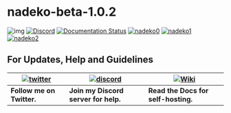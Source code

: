 # nadeko-beta-1.0.2
![img](https://ci.appveyor.com/api/projects/status/gmu6b3ltc80hr3k9?svg=true)
[![Discord](https://discordapp.com/api/guilds/348712413236822016/widget.png)](https://discord.gg/HcPSSRm)
[![Documentation Status](https://readthedocs.org/projects/nadekobot/badge/?version=latest)](http://nadekobot.readthedocs.io/en/latest/?badge=latest)
[![nadeko0](https://cdn.discordapp.com/attachments/266240393639755778/281920716809699328/part1.png)](https://nadekobot.me)
[![nadeko1](https://cdn.discordapp.com/attachments/266240393639755778/281920134967328768/part2.png)](https://discordapp.com/oauth2/authorize?client_id=170254782546575360&scope=bot&permissions=66186303)
[![nadeko2](https://cdn.discordapp.com/attachments/266240393639755778/281920161311883264/part3.png)](http://nadekobot.readthedocs.io/en/latest/Commands%20List/)

## For Updates, Help and Guidelines

| [![twitter](https://cdn.discordapp.com/attachments/155726317222887425/252192520094613504/twiter_banner.JPG)](https://twitter.com/TheNadekoBot) | [![discord](https://cdn.discordapp.com/attachments/266240393639755778/281920766490968064/discord.png)](https://discord.gg/HcPSSRm) | [![Wiki](https://cdn.discordapp.com/attachments/266240393639755778/281920793330581506/datcord.png)](http://nadekobot.readthedocs.io/en/latest/)
| --- | --- | --- |
| **Follow me on Twitter.** | **Join my Discord server for help.** | **Read the Docs for self-hosting.** |
